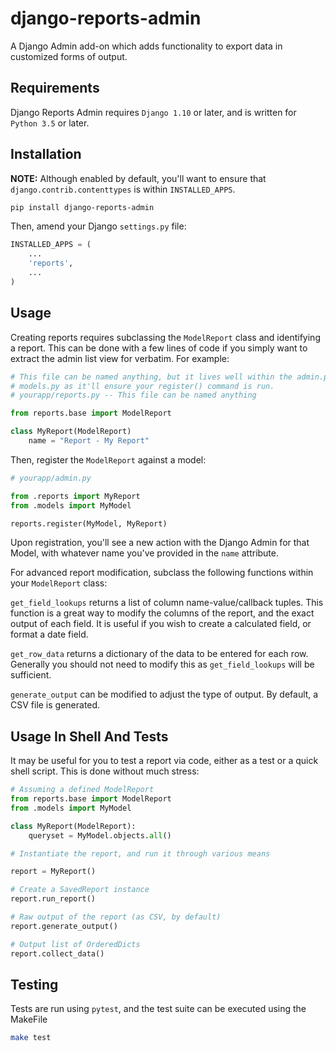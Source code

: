 # django-reports-admin

A Django Admin add-on which adds functionality to export data in customized
forms of output.

## Requirements

Django Reports Admin requires `Django 1.10` or later, and is written for
`Python 3.5` or later.

## Installation

**NOTE:** Although enabled by default, you'll want to ensure that
`django.contrib.contenttypes` is within `INSTALLED_APPS`.

```sh
pip install django-reports-admin
```

Then, amend your Django `settings.py` file:

```python
INSTALLED_APPS = (
    ...
    'reports',
    ...
)
```

## Usage

Creating reports requires subclassing the `ModelReport` class and identifying a
report. This can be done with a few lines of code if you simply want to extract
the admin list view for verbatim. For example:

```python
# This file can be named anything, but it lives well within the admin.py or
# models.py as it'll ensure your register() command is run.
# yourapp/reports.py -- This file can be named anything

from reports.base import ModelReport

class MyReport(ModelReport)
    name = "Report - My Report"
```

Then, register the `ModelReport` against a model:

```python
# yourapp/admin.py

from .reports import MyReport
from .models import MyModel

reports.register(MyModel, MyReport)
```

Upon registration, you'll see a new action with the Django Admin for that Model,
with whatever name you've provided in the `name` attribute.

For advanced report modification, subclass the following functions within your
`ModelReport` class:

`get_field_lookups` returns a list of column name-value/callback tuples. This
function is a great way to modify the columns of the report, and the exact
output of each field. It is useful if you wish to create a calculated field, or
format a date field.

`get_row_data` returns a dictionary of the data to be entered for each row.
Generally you should not need to modify this as `get_field_lookups` will be
sufficient.

`generate_output` can be modified to adjust the type of output. By default, a
CSV file is generated.

## Usage In Shell And Tests

It may be useful for you to test a report via code, either as a test or a quick
shell script. This is done without much stress:

```python
# Assuming a defined ModelReport
from reports.base import ModelReport
from .models import MyModel

class MyReport(ModelReport):
    queryset = MyModel.objects.all()

# Instantiate the report, and run it through various means

report = MyReport()

# Create a SavedReport instance
report.run_report()

# Raw output of the report (as CSV, by default)
report.generate_output()

# Output list of OrderedDicts
report.collect_data()
```

## Testing

Tests are run using `pytest`, and the test suite can be executed using the
MakeFile

```sh
make test
```
